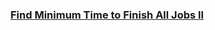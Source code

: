 ### [Find Minimum Time to Finish All Jobs II](https://leetcode.com/problems/find-minimum-time-to-finish-all-jobs-ii)

